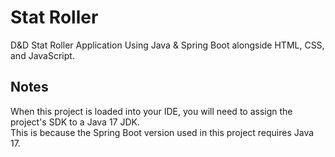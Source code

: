 # Stat Roller
D&D Stat Roller Application Using Java & Spring Boot alongside HTML, CSS, and JavaScript.<br>

## Notes
When this project is loaded into your IDE, you will need to assign the project's SDK to a Java 17 JDK.<br>
This is because the Spring Boot version used in this project requires Java 17.<br>
